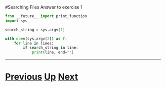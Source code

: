 #Searching Files Answer to exercise 1

```python
from __future__ import print_function
import sys

search_string = sys.argv[1]

with open(sys.argv[2]) as f:
    for line in lines:
        if search_string in line:
            print(line, end="")
```

***

# [Previous](searching.md) [Up](README.md) [Next](searching.md)
